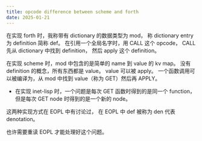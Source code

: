 ```yaml
---
title: opcode difference between scheme and forth
date: 2025-01-21
---
```


在实现 forth 时，我称带有 dictionary 的数据类型为 mod，
称 dictionary entry 为 definition 简称 def。
在引用一个全局名字时，用 CALL 这个 opcode，
CALL 先从 dictionary 中找到 definition，
然后 apply 这个 definition。

在实现 scheme 时，mod 中包含的是简单的 name 到 value 的 kv map。
没有 definition 的概念，所有东西都是 value。
value 可以被 apply。
一个函数调用可以被编译为，从 mod 中找到 value（称为 GET）然后再 APPLY。

- 在实现 inet-lisp 时，一个问题是每次 GET 函数时得到的是同一个 function，
  但是每次 GET node 时得到的是一个新的 node。

这两种实现方式在 EOPL 中有讨论过，
在 EOPL 中 def 被称为 den 代表 denotation。

也许需要重读 EOPL 才能处理好这个问题。
